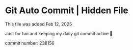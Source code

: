 # Git Auto Commit | Hidden File

This file was added Feb 12, 2025

Just for fun and keeping my daily git commit active 🤪

commit number: 238156
